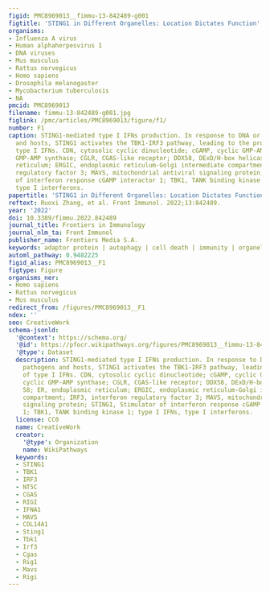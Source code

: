 ```yaml
---
figid: PMC8969013__fimmu-13-842489-g001
figtitle: 'STING1 in Different Organelles: Location Dictates Function'
organisms:
- Influenza A virus
- Human alphaherpesvirus 1
- DNA viruses
- Mus musculus
- Rattus norvegicus
- Homo sapiens
- Drosophila melanogaster
- Mycobacterium tuberculosis
- NA
pmcid: PMC8969013
filename: fimmu-13-842489-g001.jpg
figlink: /pmc/articles/PMC8969013/figure/f1/
number: F1
caption: STING1-mediated type I IFNs production. In response to DNA or RNA from pathogens
  and hosts, STING1 activates the TBK1-IRF3 pathway, leading to the production of
  type I IFNs. CDN, cytosolic cyclic dinucleotide; cGAMP, cyclic GMP-AMP; CGAS, cyclic
  GMP-AMP synthase; CGLR, CGAS-like receptor; DDX58, DExD/H-box helicase 58; ER, endoplasmic
  reticulum; ERGIC, endoplasmic reticulum-Golgi intermediate compartment; IRF3, interferon
  regulatory factor 3; MAVS, mitochondrial antiviral signaling protein; STING1, Stimulator
  of interferon response cGAMP interactor 1; TBK1, TANK binding kinase 1; type I IFNs,
  type I interferons.
papertitle: 'STING1 in Different Organelles: Location Dictates Function.'
reftext: Ruoxi Zhang, et al. Front Immunol. 2022;13:842489.
year: '2022'
doi: 10.3389/fimmu.2022.842489
journal_title: Frontiers in Immunology
journal_nlm_ta: Front Immunol
publisher_name: Frontiers Media S.A.
keywords: adaptor protein | autophagy | cell death | immunity | organelle | STING1
automl_pathway: 0.9482225
figid_alias: PMC8969013__F1
figtype: Figure
organisms_ner:
- Homo sapiens
- Rattus norvegicus
- Mus musculus
redirect_from: /figures/PMC8969013__F1
ndex: ''
seo: CreativeWork
schema-jsonld:
  '@context': https://schema.org/
  '@id': https://pfocr.wikipathways.org/figures/PMC8969013__fimmu-13-842489-g001.html
  '@type': Dataset
  description: STING1-mediated type I IFNs production. In response to DNA or RNA from
    pathogens and hosts, STING1 activates the TBK1-IRF3 pathway, leading to the production
    of type I IFNs. CDN, cytosolic cyclic dinucleotide; cGAMP, cyclic GMP-AMP; CGAS,
    cyclic GMP-AMP synthase; CGLR, CGAS-like receptor; DDX58, DExD/H-box helicase
    58; ER, endoplasmic reticulum; ERGIC, endoplasmic reticulum-Golgi intermediate
    compartment; IRF3, interferon regulatory factor 3; MAVS, mitochondrial antiviral
    signaling protein; STING1, Stimulator of interferon response cGAMP interactor
    1; TBK1, TANK binding kinase 1; type I IFNs, type I interferons.
  license: CC0
  name: CreativeWork
  creator:
    '@type': Organization
    name: WikiPathways
  keywords:
  - STING1
  - TBK1
  - IRF3
  - NT5C
  - CGAS
  - RIGI
  - IFNA1
  - MAVS
  - COL14A1
  - Sting1
  - Tbk1
  - Irf3
  - Cgas
  - Rig1
  - Mavs
  - Rigi
---
```

